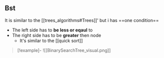 ## Bst 
It  is similar to the [[trees_algorithms#Trees]]'
but i has ==one condition== 
- The left  side has to **be less or eqaul** to 
- The right side has to be **greater** then node 
	- It's similar  to the [[quick sort]]
>[!example]-
>![[BinarySearchTree_visual.png]]



